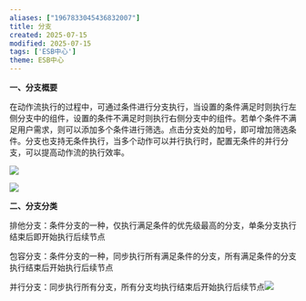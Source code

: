 ```yaml
---
aliases: ["1967833045436832007"]
title: 分支
created: 2025-07-15
modified: 2025-07-15
tags: ['ESB中心']
theme: ESB中心
---
```


**一、分支概要**

在动作流执行的过程中，可通过条件进行分支执行，当设置的条件满足时则执行左侧分支中的组件，设置的条件不满足时则执行右侧分支中的组件。若单个条件不满足用户需求，则可以添加多个条件进行筛选。点击分支处的加号，即可增加筛选条件。分支也支持无条件执行，当多个动作可以并行执行时，配置无条件的并行分支，可以提高动作流的执行效率。

![](b339871ba81266be4befe00d52bcf67f.jpg)

![](b1e677d25945a7308c9cd5a3d2c47e17.jpg)

**二、分支分类**

排他分支：条件分支的一种，仅执行满足条件的优先级最高的分支，单条分支执行结束后即开始执行后续节点

包容分支：条件分支的一种，同步执行所有满足条件的分支，所有满足条件的分支执行结束后开始执行后续节点

并行分支：同步执行所有分支，所有分支均执行结束后开始执行后续节点![](d47cefb730b40e874e6764523133142f.jpg)